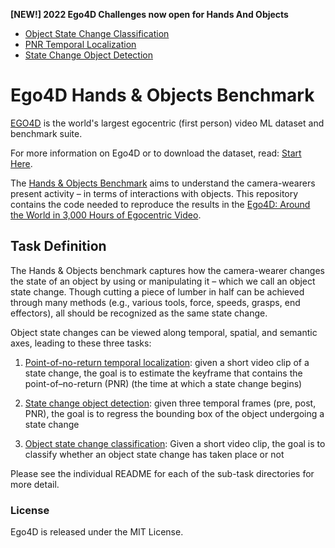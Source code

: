 **[NEW!] 2022 Ego4D Challenges now open for Hands And Objects**
- [Object State Change Classification](https://eval.ai/web/challenges/challenge-page/1627/overview)
- [PNR Temporal Localization](https://eval.ai/web/challenges/challenge-page/1622/overview)
- [State Change Object Detection](https://eval.ai/web/challenges/challenge-page/1632/overview)



# Ego4D Hands & Objects Benchmark

[EGO4D](https://ego4d-data.org/docs/) is the world's largest egocentric (first person) video ML dataset and benchmark suite.

For more information on Ego4D or to download the dataset, read: [Start Here](https://ego4d-data.org/docs/start-here/).

The [Hands & Objects Benchmark](https://ego4d-data.org/docs/benchmarks/hands-and-objects/) aims to understand the camera-wearers present activity – in terms of interactions with objects.  This repository contains the code needed to reproduce the results in the [Ego4D: Around the World in 3,000 Hours of Egocentric Video](https://arxiv.org/abs/2110.07058).

## Task Definition

The Hands & Objects benchmark captures how the camera-wearer changes the state of an object by using or manipulating it – which we call an object state change. Though cutting a piece of lumber in half can be achieved through many methods (e.g., various tools, force, speeds, grasps, end effectors), all should be recognized as the same state change.  

Object state changes can be viewed along temporal, spatial, and semantic axes, leading to these three tasks:

1. [Point-of-no-return temporal localization](./state-change-localization-classification/README.md): given a short video clip of a state change, the goal is to estimate the keyframe that contains the point-of–no-return (PNR) (the time at which a state change begins)

1. [State change object detection](./state-change-localization-classification/README.md): given three temporal frames (pre, post, PNR), the goal is to regress the bounding box of the object undergoing a state change

1. [Object state change classification](./state-change-localization-classification/README.md): Given a short video clip, the goal is to classify whether an object state change has taken place or not

Please see the individual README for each of the sub-task directories for more detail. 

### License

Ego4D is released under the MIT License.
